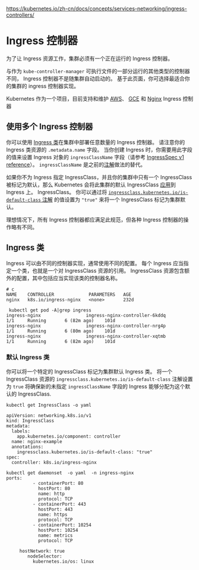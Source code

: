 https://kubernetes.io/zh-cn/docs/concepts/services-networking/ingress-controllers/



# Ingress 控制器

为了让 Ingress 资源工作，集群必须有一个正在运行的 Ingress 控制器。

与作为 `kube-controller-manager` 可执行文件的一部分运行的其他类型的控制器不同， Ingress 控制器不是随集群自动启动的。 基于此页面，你可选择最适合你的集群的 ingress 控制器实现。

Kubernetes 作为一个项目，目前支持和维护 [AWS](https://github.com/kubernetes-sigs/aws-load-balancer-controller#readme)、 [GCE](https://git.k8s.io/ingress-gce/README.md#readme) 和 [Nginx](https://git.k8s.io/ingress-nginx/README.md#readme) Ingress 控制器



## 使用多个 Ingress 控制器

你可以使用 [Ingress 类](https://kubernetes.io/zh-cn/docs/concepts/services-networking/ingress/#ingress-class)在集群中部署任意数量的 Ingress 控制器。 请注意你的 Ingress 类资源的 `.metadata.name` 字段。 当你创建 Ingress 时，你需要用此字段的值来设置 Ingress 对象的 `ingressClassName` 字段（请参考 [IngressSpec v1 reference](https://kubernetes.io/zh-cn/docs/reference/kubernetes-api/service-resources/ingress-v1/#IngressSpec)）。 `ingressClassName` 是之前的[注解](https://kubernetes.io/zh-cn/docs/concepts/services-networking/ingress/#deprecated-annotation)做法的替代。

如果你不为 Ingress 指定 IngressClass，并且你的集群中只有一个 IngressClass 被标记为默认，那么 Kubernetes 会将此集群的默认 IngressClass [应用](https://kubernetes.io/zh-cn/docs/concepts/services-networking/ingress/#default-ingress-class)到 Ingress 上。 IngressClass。 你可以通过将 [`ingressclass.kubernetes.io/is-default-class` 注解](https://kubernetes.io/zh-cn/docs/reference/labels-annotations-taints/#ingressclass-kubernetes-io-is-default-class) 的值设置为 `"true"` 来将一个 IngressClass 标记为集群默认。

理想情况下，所有 Ingress 控制器都应满足此规范，但各种 Ingress 控制器的操作略有不同。





## Ingress 类

Ingress 可以由不同的控制器实现，通常使用不同的配置。 每个 Ingress 应当指定一个类，也就是一个对 IngressClass 资源的引用。 IngressClass 资源包含额外的配置，其中包括应当实现该类的控制器名称。



```
# c
NAME    CONTROLLER             PARAMETERS   AGE
nginx   k8s.io/ingress-nginx   <none>       232d

 kubectl get pod -A|grep ingress
ingress-nginx                 ingress-nginx-controller-6kddq                         1/1     Running       6 (82m ago)    101d
ingress-nginx                 ingress-nginx-controller-nrg4p                         1/1     Running       6 (80m ago)    101d
ingress-nginx                 ingress-nginx-controller-xqtmb                         1/1     Running       6 (82m ago)    101d

```



### 默认 Ingress 类[ ](https://kubernetes.io/zh-cn/docs/concepts/services-networking/ingress/#default-ingress-class)

你可以将一个特定的 IngressClass 标记为集群默认 Ingress 类。 将一个 IngressClass 资源的 `ingressclass.kubernetes.io/is-default-class` 注解设置为 `true` 将确保新的未指定 `ingressClassName` 字段的 Ingress 能够分配为这个默认的 IngressClass.





```
kubectl get IngressClass -o yaml

apiVersion: networking.k8s.io/v1
kind: IngressClass
metadata:
  labels:
    app.kubernetes.io/component: controller
  name: nginx-example
  annotations:
    ingressclass.kubernetes.io/is-default-class: "true"
spec:
  controller: k8s.io/ingress-nginx
```



```
kubectl get daemonset  -o yaml  -n ingress-nginx 
ports:
          - containerPort: 80
            hostPort: 80
            name: http
            protocol: TCP
          - containerPort: 443
            hostPort: 443
            name: https
            protocol: TCP
          - containerPort: 10254
            hostPort: 10254
            name: metrics
            protocol: TCP

     hostNetwork: true
        nodeSelector:
          kubernetes.io/os: linux

```

